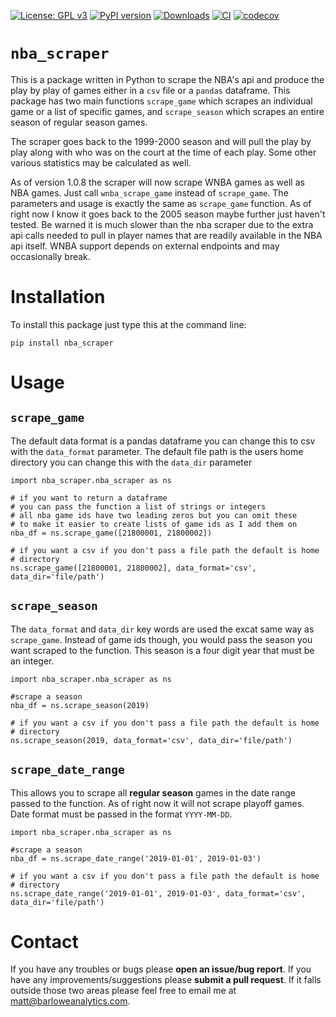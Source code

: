 [![License: GPL v3](https://img.shields.io/badge/License-GPLv3-blue.svg)](https://www.gnu.org/licenses/gpl-3.0)
[![PyPI version](https://badge.fury.io/py/nba-scraper.svg)](https://badge.fury.io/py/nba-scraper)
[![Downloads](https://pepy.tech/badge/nba-scraper)](https://pepy.tech/project/nba-scraper)
[![CI](https://github.com/mcbarlowe/nba_scraper/actions/workflows/ci.yml/badge.svg)](https://github.com/mcbarlowe/nba_scraper/actions/workflows/ci.yml)
[![codecov](https://codecov.io/gh/mcbarlowe/nba_scraper/branch/master/graph/badge.svg)](https://codecov.io/gh/mcbarlowe/nba_scraper)
# `nba_scraper`

This is a package written in Python to scrape the NBA's api and produce the
play by play of games either in a `csv` file or a `pandas` dataframe. This package
has two main functions `scrape_game` which scrapes an individual game or a list
of specific games, and `scrape_season` which scrapes an entire season of regular
season games.

The scraper goes back to the 1999-2000 season and will pull the play by play along
with who was on the court at the time of each play. Some other various statistics may
be calculated as well.

As of version 1.0.8 the scraper will now scrape WNBA games as well as NBA games.
Just call `wnba_scrape_game` instead of `scrape_game`. The parameters and usage is
exactly the same as `scrape_game` function. As of right now I know it goes
back to the 2005 season maybe further just haven't tested.
Be warned it is much slower than the nba scraper due to the extra api calls
needed to pull in player names that are readily available in the NBA api itself.
WNBA support depends on external endpoints and may occasionally break.

# Installation

To install this package just type this at the command line:

    pip install nba_scraper

# Usage

## `scrape_game`

The default data format is a pandas dataframe you can change this to csv
with the `data_format` parameter. The default file path is the
users home directory you can change this with the `data_dir` parameter

    import nba_scraper.nba_scraper as ns

    # if you want to return a dataframe
    # you can pass the function a list of strings or integers
    # all nba game ids have two leading zeros but you can omit these
    # to make it easier to create lists of game ids as I add them on
    nba_df = ns.scrape_game([21800001, 21800002])

    # if you want a csv if you don't pass a file path the default is home
    # directory
    ns.scrape_game([21800001, 21800002], data_format='csv', data_dir='file/path')

## `scrape_season`

The `data_format` and `data_dir` key words are used the excat same way as
`scrape_game`. Instead of game ids though, you would pass the season you want
scraped to the function. This season is a four digit year that must be an
integer.

    import nba_scraper.nba_scraper as ns

    #scrape a season
    nba_df = ns.scrape_season(2019)

    # if you want a csv if you don't pass a file path the default is home
    # directory
    ns.scrape_season(2019, data_format='csv', data_dir='file/path')

## `scrape_date_range`

This allows you to scrape all **regular season** games in the date range passed to
the function. As of right now it will not scrape playoff games. Date format must
be passed in the format `YYYY-MM-DD`.

    import nba_scraper.nba_scraper as ns

    #scrape a season
    nba_df = ns.scrape_date_range('2019-01-01', 2019-01-03')

    # if you want a csv if you don't pass a file path the default is home
    # directory
    ns.scrape_date_range('2019-01-01', 2019-01-03', data_format='csv', data_dir='file/path')

# Contact

If you have any troubles or bugs please **open an issue/bug report**. If you have
any improvements/suggestions please **submit a pull request**. If it falls outside
those two areas please feel free to email me at
[matt@barloweanalytics.com](mailto:matt@barloweanalytics.com).





